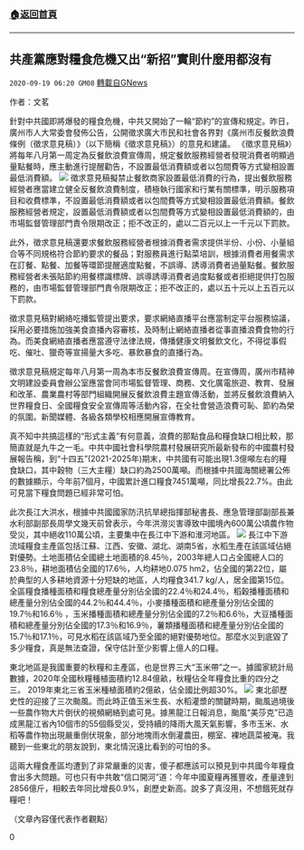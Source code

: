 ###  [:house:返回首頁](https://github.com/ourhimalayas/txt)
---

## 共產黨應對糧食危機又出“新招”實則什麼用都沒有
`2020-09-19 06:20 GM08` [轉載自GNews](https://gnews.org/zh-hant/368388/)

作者：文茗

針對中共國即將爆發的糧食危機，中共又開始了一輪“節約”的宣傳和規定。昨日，廣州市人大常委會發佈公告，公開徵求廣大市民和社會各界對《廣州市反餐飲浪費條例（徵求意見稿）》（以下簡稱《徵求意見稿》）的意見和建議。 《徵求意見稿》）將每年八月第一周定為反餐飲浪費宣傳周，規定餐飲服務經營者發現消費者明顯過量點餐時，應主動進行提醒勸告，不設置最低消費額或者以包間費等方式變相設置最低消費額。
![](https://s3.amazonaws.com/gnews-media-offload/wp-content/uploads/2020/09/19061314/160050842531530_P8358291.jpg)
徵求意見稿擬禁止餐飲商家設置最低消費的行為，提出餐飲服務經營者應當建立健全反餐飲浪費制度，積極執行國家和行業有關標準，明示服務項目和收費標準，不設置最低消費額或者以包間費等方式變相設置最低消費額。餐飲服務經營者規定，設置最低消費額或者以包間費等方式變相設置最低消費額的，由市場監督管理部門責令限期改正；拒不改正的，處以二百元以上一千元以下罰款。

此外，徵求意見稿還要求餐飲服務經營者根據消費者需求提供半份、小份、小量組合等不同規格符合節約要求的餐品；對服務員進行點菜培訓，根據消費者用餐需求在訂餐、點餐、加餐等環節提醒適度點餐，不誤導、誘導消費者過量點餐。餐飲服務經營者未張貼節約用餐標識標牌、誤導誘導消費者過度點餐或者拒絕提供打包服務的，由市場監督管理部門責令限期改正；拒不改正的，處以五十元以上五百元以下罰款。

徵求意見稿對網絡吃播監管提出要求，要求網絡直播平台應當制定平台服務協議，採用必要措施加強美食直播內容審核，及時制止網絡直播者從事直播浪費食物的行為。而美食網絡直播者應當遵守法律法規，傳播健康文明餐飲文化，不得從事假吃、催吐、獵奇等宣揚量大多吃、暴飲暴食的直播行為。

徵求意見稿規定每年八月第一周為本市反餐飲浪費宣傳周。在宣傳周，廣州市精神文明建設委員會辦公室應當會同市場監督管理、商務、文化廣電旅遊、教育、發展和改革、農業農村等部門組織開展反餐飲浪費主題宣傳活動，並將反餐飲浪費納入世界糧食日、全國糧食安全宣傳周等活動內容，在全社會營造浪費可恥、節約為榮的氛圍。新聞媒體、各級各類學校相應開展宣傳教育。

真不知中共搞這樣的“形式主義”有何意義，浪費的那點食品和糧食缺口相比較，那簡直就是九牛之一毛。中共中國社會科學院農村發展研究所最新發布的中國農村發展報告稱，到“十四五”(2021-2025年)期末，中共國有可能出現1.3億噸左右的糧食缺口，其中穀物（三大主糧）缺口約為2500萬噸。而根據中共國海關總署公佈的數據顯示，今年前7個月，中國累計進口糧食7451萬噸，同比增長22.7%。由此可見當下糧食問題已經非常可怕。

此次長江大洪水，根據中共國國家防汛抗旱總指揮部秘書長、應急管理部副部長兼水利部副部長周學文幾天前曾表示，今年洪澇災害導致中國境內600萬公頃農作物受災，其中絕收110萬公頃，主要集中在長江中下游和淮河地區。
![](https://s3.amazonaws.com/gnews-media-offload/wp-content/uploads/2020/09/19061344/5bea99dded754211bf92c973e09151a9.jpeg)
長江中下游流域糧食主產區包括江蘇、江西、安徽、湖北、湖南5省，水稻生產在該區域佔絕對優勢。土地面積佔全國總土地面積的8.45％，2003年總人口占全國總人口的23.8％，耕地面積佔全國的17.6％，人均耕地0.075 hm2，佔全國的第22位，屬於典型的人多耕地資源十分短缺的地區，人均糧食341.7 kg/人，居全國第15位。全區糧食播種面積和糧食總產量分別佔全國的22.4％和24.4％，稻穀播種面積和總產量分別佔全國的44.2％和44.4％，小麥播種面積和總產量分別佔全國的19.7％和16.6％ ，玉米播種面積和總產量分別佔全國的7.2％和6.6％，大豆播種面積和總產量分別佔全國的17.3％和16.9％，薯類播種面積和總產量分別佔全國的15.7％和17.1％，可見水稻在該區域乃至全國的絕對優勢地位。那麼水災到底毀了多少糧食，真是無法查證，保守估計至少影響上億人的口糧。

東北地區是我國重要的秋糧和主產區，也是世界三大“玉米帶”之一。據國家統計局數據，2020年全國秋糧種植面積約12.84億畝，秋糧佔全年糧食比重的四分之三。 2019年東北三省玉米種植面積約2億畝，佔全國比例超30%。
![](https://s3.amazonaws.com/gnews-media-offload/wp-content/uploads/2020/09/19061923/maxresdefault-1-20.jpg)
東北卻歷史性的迎接了三次颱風。而此時正值玉米生長、水稻灌漿的關鍵時期，颱風過境後一些農作物大片倒伏的視頻網絡到處可見。據黑龍江日報消息，颱風“美莎克”已造成黑龍江省內10個市的55個縣受災，受持續的降雨大風天氣影響，多市玉米、水稻等農作物出現嚴重倒伏現象，部分地塊雨水倒灌農田，棚室、裸地蔬菜被淹。我聽到一些東北的朋友說到，東北情況遠比看到的可怕的多。

這兩大糧食產區均遭到了非常嚴重的災害，傻子都應該可以預見到中共國今年糧食會出多大問題。可也只有中共敢“信口開河”道：今年中國夏糧再獲豐收，產量達到2856億斤，相較去年同比增長0.9%，創歷史新高。說多了真沒用，不想餓死就存糧吧！

（文章內容僅代表作者觀點）

0
